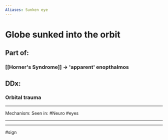 ```yaml
---
Aliases: Sunken eye
---
```

# Globe sunked into the orbit
## Part of:
### [[Horner's Syndrome]] -> 'apparent' enopthalmos
## DDx:
### Orbital trauma


---
Mechanism:
Seen in: #Neuro #eyes 

---


---
#sign 



